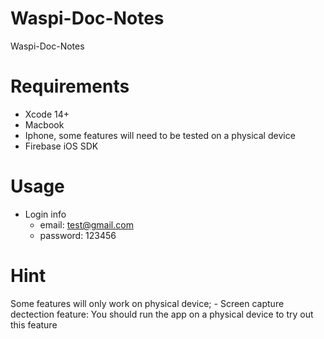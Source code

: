 # Waspi-Doc-Notes
Waspi-Doc-Notes

# Requirements
- Xcode 14+
- Macbook
- Iphone, some features will need to be tested on a physical device
- Firebase iOS SDK

# Usage
- Login info
  - email: test@gmail.com
  - password: 123456
  
# Hint
  Some features will only work on physical device;
    - Screen capture dectection feature: You should run the app on a physical device to try out this feature
